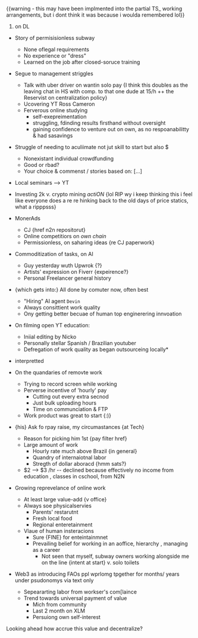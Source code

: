 {{warning - this may have been implmented into the partial TS_ working arrangements, but i dont think it was because i woulda remembered lol}}

1. on DL

- Story of permisisionless subway
  - None oflegal requirements
  - No experience or "dress"
  - Learned on the job after closed-soruce training

- Segue to management striggles
  - Talk with uber driver on wantin solo pay {I think this doubles as the leaving chat in HS with comp. to that one dude at 15/h ++ the Reservist on centralization policy}
  - Ucovering YT Ross Cameron
  - Ferverous online studying
    - self-exepreimentation
    - struggling, fdinding results firsthand without oversight
    - gaining confidence to venture out on own, as no respoanabilitty & had sasavings

- Struggle of needing to aculiimate not jut skill to start but also $
  - Nonexistant individual crowdfunding
  - Good or rbad? 
  - Your choice & commenst / stories based on: [...]

- Local seminars --> YT
- Investing 2k v. crypto mining _actiON_ {lol RIP wy i keep thinking this i feel like everyone does a re re hinking back to the old days of price statics, what a ripppsss}
- MonerAds
  - CJ {href n2n repositorut}
  - Online competitiors on _own chain_
  - Permissionless, on saharing ideas {re CJ paperwork}

- Commoditization of tasks, on AI 
  - Guy yesterday wuth Upwrok {?}
  - Artists' expression on Fiverr {expeirence?}
  - Personal Freelancer general history

- {which gets into:} All done by comuter now, often best
  - "Hiring" AI agent `Devin`
  - Always consittient work quality
  - Ony getting better becuae of human top enginerering innvoation

- On filming open YT education:
  - Iniial editing by Nicko
  - Personally stellar Spanish / Brazilian youtuber
  - Defregation of work quality as began outsourceing locally* 
* interpretted

- On the quandaries of removte work
  - Trying to record screen while working
  - Perverse incentive of 'hourly' pay
    - Cutting out every extra secnod
    - Just bulk uploading hours
    - Time on communciation & FTP
  - Work product was great to start {:)}

- {his} Ask fo rpay raise, my circumastances {at Tech}
  - Reason for picking him 1st {pay filter href}
  - Large amount of work
    - Hourly rate much above Brazil {in general}
    - Quandry of internaiotnal labor
    - Stregth of dollar aboracd {hmm sats?}
  - $2 --> $3 /hr -- declined because effectively no income from education , classes in cschool, from N2N

- Growing reprevelance of online work
  - At least large value-add {v office}
  - Always soe physicalservies
    - Parents' restarutnt
    - Fresh local food
    - Regional enteretainment
  - Vlaue of human insteracions
    - Sure {FINE} for enteintainmnet
    - Prevailing belief for working in an aoffice, hierarchy , managing as a career
      - Not seen that myself, subway owners working alongside me on the line {intent at start} v. solo toilets

- Web3 as introducing FAOs ppl wprlomg tpgether for months/ years under psudonomys via text only
  - Sepeararting labor from workser's com[laince
  - Trend towards universal payment of value
    - Mich from community
    - Last 2 month on XLM
    - Persuiong own self-interest

Looking ahead how accrue this value and decentralize? 
